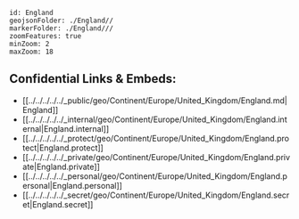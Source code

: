 

```leaflet
id: England
geojsonFolder: ./England//
markerFolder: ./England///
zoomFeatures: true 
minZoom: 2 
maxZoom: 18
```



## Confidential Links & Embeds: 
- [[../../../../../_public/geo/Continent/Europe/United_Kingdom/England.md|England]] 
- [[../../../../../_internal/geo/Continent/Europe/United_Kingdom/England.internal|England.internal]] 
- [[../../../../../_protect/geo/Continent/Europe/United_Kingdom/England.protect|England.protect]] 
- [[../../../../../_private/geo/Continent/Europe/United_Kingdom/England.private|England.private]] 
- [[../../../../../_personal/geo/Continent/Europe/United_Kingdom/England.personal|England.personal]] 
- [[../../../../../_secret/geo/Continent/Europe/United_Kingdom/England.secret|England.secret]] 
